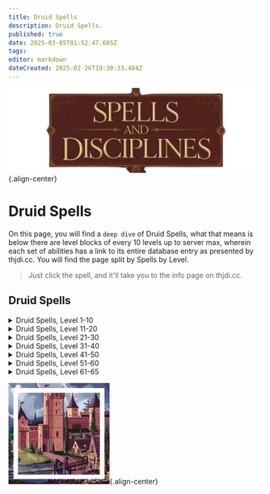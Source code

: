 ```yaml
---
title: Druid Spells
description: Druid Spells.
published: true
date: 2025-03-05T01:52:47.685Z
tags: 
editor: markdown
dateCreated: 2025-02-26T19:30:33.484Z
---
```


![spellsdisciplines.webp](/classes-and-abilities/spellsdisciplines.webp){.align-center}

# Druid Spells

On this page, you will find a `deep dive` of Druid Spells, what that means is below there are level blocks of every 10 levels up to server max, wherein each set of abilities has a link to its entire database entry as presented by thjdi.cc. You will find the page split by Spells by Level.

> Just click the spell, and it'll take you to the info page on thjdi.cc.

## Druid Spells
<details>
	<summary> Druid Spells, Level 1-10 </summary>

|Spell Name|Level|
|---|---|
|<a href="https://www.thjdi.cc/spell/93" target="_blank">Burst of Flame</a>|1|
|<a href="https://www.thjdi.cc/spell/237" target="_blank">Dance of the Fireflies</a>|1|
|<a href="https://www.thjdi.cc/spell/224" target="_blank">Endure Fire</a>|1|
|<a href="https://www.thjdi.cc/spell/239" target="_blank">Flame Lick</a>|1|
|<a href="https://www.thjdi.cc/spell/240" target="_blank">Lull Animal</a>|1|
|<a href="https://www.thjdi.cc/spell/200" target="_blank">Minor Healing</a>|1|
|<a href="https://www.thjdi.cc/spell/759" target="_blank">Mistwalker</a>|1|
|<a href="https://www.thjdi.cc/spell/241" target="_blank">Panic Animal</a>|1|
|<a href="https://www.thjdi.cc/spell/238" target="_blank">Sense Animals</a>|1|
|<a href="https://www.thjdi.cc/spell/26" target="_blank">Skin like Wood</a>|1|
|<a href="https://www.thjdi.cc/spell/242" target="_blank">Snare</a>|1|
|<a href="https://www.thjdi.cc/spell/2591" target="_blank">Tangling Weeds</a>|1|
|<a href="https://www.thjdi.cc/spell/249" target="_blank">Grasping Roots</a>|2|
|<a href="https://www.thjdi.cc/spell/248" target="_blank">Ward Summoned</a>|2|
|<a href="https://www.thjdi.cc/spell/92" target="_blank">Burst of Fire</a>|3|
|<a href="https://www.thjdi.cc/spell/253" target="_blank">Whirling Wind</a>|3|
|<a href="https://www.thjdi.cc/spell/247" target="_blank">Camouflage</a>|4|
|<a href="https://www.thjdi.cc/spell/213" target="_blank">Cure Disease</a>|4|
|<a href="https://www.thjdi.cc/spell/252" target="_blank">Invoke Lightning</a>|4|
|<a href="https://www.thjdi.cc/spell/203" target="_blank">Cure Poison</a>|5|
|<a href="https://www.thjdi.cc/spell/36" target="_blank">Gate</a>|5|
|<a href="https://www.thjdi.cc/spell/250" target="_blank">Harmony</a>|5|
|<a href="https://www.thjdi.cc/spell/86" target="_blank">Enduring Breath</a>|6|
|<a href="https://www.thjdi.cc/spell/254" target="_blank">Firefist</a>|6|
|<a href="https://www.thjdi.cc/spell/258" target="_blank">Treeform</a>|6|
|<a href="https://www.thjdi.cc/spell/256" target="_blank">Shield of Thistles</a>|7|
|<a href="https://www.thjdi.cc/spell/268" target="_blank">Strength of Earth</a>|7|
|<a href="https://www.thjdi.cc/spell/515" target="_blank">Thistlecoat</a>|7|
|<a href="https://www.thjdi.cc/spell/91" target="_blank">Ignite</a>|8|
|<a href="https://www.thjdi.cc/spell/255" target="_blank">Invisibility versus Animals</a>|8|
|<a href="https://www.thjdi.cc/spell/4056" target="_blank">Remove Minor Curse</a>|8|
|<a href="https://www.thjdi.cc/spell/225" target="_blank">Endure Cold</a>|9|
|<a href="https://www.thjdi.cc/spell/17" target="_blank">Light Healing</a>|9|
|<a href="https://www.thjdi.cc/spell/2511" target="_blank">Protection of Wood</a>|9|
|<a href="https://www.thjdi.cc/spell/257" target="_blank">Starshine</a>|9|
|<a href="https://www.thjdi.cc/spell/278" target="_blank">Spirit of Wolf</a>|10|
|<a href="https://www.thjdi.cc/spell/264" target="_blank">Stinging Swarm</a>|10|
|<a href="https://www.thjdi.cc/spell/211" target="_blank">Summon Drink</a>|10|

</details>

<details>
	<summary> Druid Spells, Level 11-20 </summary>

|Spell Name|Level|
|---|---|
|<a href="https://www.thjdi.cc/spell/234" target="_blank">Halo of Light</a>|11|
|<a href="https://www.thjdi.cc/spell/4261" target="_blank">Reebo's Lesser Augury</a>|11|
|<a href="https://www.thjdi.cc/spell/50" target="_blank">Summon Food</a>|11|
|<a href="https://www.thjdi.cc/spell/40971" target="_blank">Bind Affinity</a>|12|
|<a href="https://www.thjdi.cc/spell/35" target="_blank">Bind Affinity</a>|12|
|<a href="https://www.thjdi.cc/spell/262" target="_blank">Cascade of Hail</a>|12|
|<a href="https://www.thjdi.cc/spell/245" target="_blank">Befriend Animal</a>|13|
|<a href="https://www.thjdi.cc/spell/663" target="_blank">Expulse Summoned</a>|13|
|<a href="https://www.thjdi.cc/spell/80" target="_blank">See Invisible</a>|13|
|<a href="https://www.thjdi.cc/spell/261" target="_blank">Levitate</a>|14|
|<a href="https://www.thjdi.cc/spell/4285" target="_blank">Reebo's Lesser Cleansing</a>|14|
|<a href="https://www.thjdi.cc/spell/4273" target="_blank">Reebo's Lesser Exorcism</a>|14|
|<a href="https://www.thjdi.cc/spell/263" target="_blank">Skin like Rock</a>|14|
|<a href="https://www.thjdi.cc/spell/513" target="_blank">Calm Animal</a>|15|
|<a href="https://www.thjdi.cc/spell/530" target="_blank">Ring of Karana</a>|15|
|<a href="https://www.thjdi.cc/spell/2021" target="_blank">Ring of Surefall Glade</a>|15|
|<a href="https://www.thjdi.cc/spell/514" target="_blank">Terrorize Animal</a>|15|
|<a href="https://www.thjdi.cc/spell/419" target="_blank">Careless Lightning</a>|16|
|<a href="https://www.thjdi.cc/spell/520" target="_blank">Dizzying Wind</a>|16|
|<a href="https://www.thjdi.cc/spell/532" target="_blank">Ring of Butcher</a>|16|
|<a href="https://www.thjdi.cc/spell/516" target="_blank">Barbcoat</a>|17|
|<a href="https://www.thjdi.cc/spell/531" target="_blank">Ring of Commons</a>|17|
|<a href="https://www.thjdi.cc/spell/533" target="_blank">Ring of Toxxulia</a>|17|
|<a href="https://www.thjdi.cc/spell/273" target="_blank">Shield of Barbs</a>|17|
|<a href="https://www.thjdi.cc/spell/3583" target="_blank">Tiny Companion</a>|17|
|<a href="https://www.thjdi.cc/spell/48" target="_blank">Cancel Magic</a>|18|
|<a href="https://www.thjdi.cc/spell/139" target="_blank">Feral Spirit</a>|18|
|<a href="https://www.thjdi.cc/spell/2183" target="_blank">Lesser Succor</a>|18|
|<a href="https://www.thjdi.cc/spell/2417" target="_blank">Ring of Grimling</a>|18|
|<a href="https://www.thjdi.cc/spell/34" target="_blank">Superior Camouflage</a>|18|
|<a href="https://www.thjdi.cc/spell/226" target="_blank">Endure Disease</a>|19|
|<a href="https://www.thjdi.cc/spell/227" target="_blank">Endure Poison</a>|19|
|<a href="https://www.thjdi.cc/spell/12" target="_blank">Healing</a>|19|
|<a href="https://www.thjdi.cc/spell/2512" target="_blank">Protection of Rock</a>|19|
|<a href="https://www.thjdi.cc/spell/2433" target="_blank">Ring of the Nexus</a>|19|
|<a href="https://www.thjdi.cc/spell/9957" target="_blank">Circle of Blightfire Moors</a>|20|
|<a href="https://www.thjdi.cc/spell/27779" target="_blank">Primary Anchor Ring</a>|20|
|<a href="https://www.thjdi.cc/spell/60" target="_blank">Resist Fire</a>|20|
|<a href="https://www.thjdi.cc/spell/9958" target="_blank">Ring of Blightfire Moors</a>|20|
|<a href="https://www.thjdi.cc/spell/535" target="_blank">Ring of Ro</a>|20|
|<a href="https://www.thjdi.cc/spell/3794" target="_blank">Ring of Stonebrunt</a>|20|
|<a href="https://www.thjdi.cc/spell/27782" target="_blank">Secondary Anchor Ring</a>|20|
|<a href="https://www.thjdi.cc/spell/425" target="_blank">Wolf Form</a>|20|
|<a href="https://www.thjdi.cc/spell/9956" target="_blank">Zephyr: Blightfire Moors</a>|20|

</details>

<details>
	<summary> Druid Spells, Level 21-30 </summary>

|Spell Name|Level|
|---|---|
|<a href="https://www.thjdi.cc/spell/76" target="_blank">Ensnaring Roots</a>|21|
|<a href="https://www.thjdi.cc/spell/4262" target="_blank">Reebo's Augury</a>|21|
|<a href="https://www.thjdi.cc/spell/537" target="_blank">Ring of Steamfont</a>|21|
|<a href="https://www.thjdi.cc/spell/220" target="_blank">Spirit of Cheetah</a>|21|
|<a href="https://www.thjdi.cc/spell/405" target="_blank">Tremor</a>|21|
|<a href="https://www.thjdi.cc/spell/27" target="_blank">Pogonip</a>|22|
|<a href="https://www.thjdi.cc/spell/536" target="_blank">Ring of Feerrott</a>|22|
|<a href="https://www.thjdi.cc/spell/534" target="_blank">Ring of Lavastorm</a>|22|
|<a href="https://www.thjdi.cc/spell/143" target="_blank">Sunbeam</a>|22|
|<a href="https://www.thjdi.cc/spell/260" target="_blank">Charm Animals</a>|23|
|<a href="https://www.thjdi.cc/spell/115" target="_blank">Dismiss Summoned</a>|23|
|<a href="https://www.thjdi.cc/spell/4057" target="_blank">Remove Lesser Curse</a>|23|
|<a href="https://www.thjdi.cc/spell/2422" target="_blank">Ring of Twilight</a>|23|
|<a href="https://www.thjdi.cc/spell/99" target="_blank">Creeping Crud</a>|24|
|<a href="https://www.thjdi.cc/spell/4286" target="_blank">Reebo's Cleansing</a>|24|
|<a href="https://www.thjdi.cc/spell/4274" target="_blank">Reebo's Exorcism</a>|24|
|<a href="https://www.thjdi.cc/spell/1326" target="_blank">Ring of the Combines</a>|24|
|<a href="https://www.thjdi.cc/spell/421" target="_blank">Skin like Steel</a>|24|
|<a href="https://www.thjdi.cc/spell/553" target="_blank">Circle of Butcher</a>|25|
|<a href="https://www.thjdi.cc/spell/550" target="_blank">Circle of Karana</a>|25|
|<a href="https://www.thjdi.cc/spell/552" target="_blank">Circle of Toxxulia</a>|25|
|<a href="https://www.thjdi.cc/spell/78" target="_blank">Immolate</a>|25|
|<a href="https://www.thjdi.cc/spell/3182" target="_blank">Ring of Knowledge</a>|25|
|<a href="https://www.thjdi.cc/spell/538" target="_blank">Ring of Misty</a>|25|
|<a href="https://www.thjdi.cc/spell/2020" target="_blank">Circle of Surefall Glade</a>|26|
|<a href="https://www.thjdi.cc/spell/2432" target="_blank">Circle of the Nexus</a>|26|
|<a href="https://www.thjdi.cc/spell/512" target="_blank">Ensnare</a>|26|
|<a href="https://www.thjdi.cc/spell/424" target="_blank">Scale of Wolf</a>|26|
|<a href="https://www.thjdi.cc/spell/607" target="_blank">Succor: East</a>|26|
|<a href="https://www.thjdi.cc/spell/517" target="_blank">Bramblecoat</a>|27|
|<a href="https://www.thjdi.cc/spell/551" target="_blank">Circle of Commons</a>|27|
|<a href="https://www.thjdi.cc/spell/2513" target="_blank">Protection of Steel</a>|27|
|<a href="https://www.thjdi.cc/spell/129" target="_blank">Shield of Brambles</a>|27|
|<a href="https://www.thjdi.cc/spell/753" target="_blank">Beguile Plants</a>|28|
|<a href="https://www.thjdi.cc/spell/3792" target="_blank">Circle of Stonebrunt</a>|28|
|<a href="https://www.thjdi.cc/spell/217" target="_blank">Combust</a>|28|
|<a href="https://www.thjdi.cc/spell/96" target="_blank">Counteract Disease</a>|28|
|<a href="https://www.thjdi.cc/spell/95" target="_blank">Counteract Poison</a>|28|
|<a href="https://www.thjdi.cc/spell/2419" target="_blank">Circle of Grimling</a>|29|
|<a href="https://www.thjdi.cc/spell/15" target="_blank">Greater Healing</a>|29|
|<a href="https://www.thjdi.cc/spell/3601" target="_blank">Harmony of Nature</a>|29|
|<a href="https://www.thjdi.cc/spell/1888" target="_blank">Imbue Emerald</a>|29|
|<a href="https://www.thjdi.cc/spell/1800" target="_blank">Imbue Plains Pebble</a>|29|
|<a href="https://www.thjdi.cc/spell/3998" target="_blank">Mass Imbue Emerald</a>|29|
|<a href="https://www.thjdi.cc/spell/4004" target="_blank">Mass Imbue Plains Pebble</a>|29|
|<a href="https://www.thjdi.cc/spell/2427" target="_blank">Ring of Dawnshroud</a>|29|
|<a href="https://www.thjdi.cc/spell/554" target="_blank">Circle of Lavastorm</a>|30|
|<a href="https://www.thjdi.cc/spell/1439" target="_blank">Fury of Air</a>|30|
|<a href="https://www.thjdi.cc/spell/426" target="_blank">Greater Wolf Form</a>|30|
|<a href="https://www.thjdi.cc/spell/61" target="_blank">Resist Cold</a>|30|
|<a href="https://www.thjdi.cc/spell/4054" target="_blank">Spirit of the Shrew</a>|30|

</details>

<details>
	<summary> Druid Spells, Level 31-40 </summary>

|Spell Name|Level|
|---|---|
|<a href="https://www.thjdi.cc/spell/557" target="_blank">Circle of Steamfont</a>|31|
|<a href="https://www.thjdi.cc/spell/406" target="_blank">Earthquake</a>|31|
|<a href="https://www.thjdi.cc/spell/418" target="_blank">Lightning Strike</a>|31|
|<a href="https://www.thjdi.cc/spell/4263" target="_blank">Reebo's Greater Augury</a>|31|
|<a href="https://www.thjdi.cc/spell/1433" target="_blank">Ring of Iceclad</a>|31|
|<a href="https://www.thjdi.cc/spell/556" target="_blank">Circle of Feerrott</a>|32|
|<a href="https://www.thjdi.cc/spell/1434" target="_blank">Circle of Iceclad</a>|32|
|<a href="https://www.thjdi.cc/spell/555" target="_blank">Circle of Ro</a>|32|
|<a href="https://www.thjdi.cc/spell/259" target="_blank">Drones of Doom</a>|32|
|<a href="https://www.thjdi.cc/spell/608" target="_blank">Succor: Butcher</a>|32|
|<a href="https://www.thjdi.cc/spell/25898" target="_blank">Zephyr: Nexus</a>|32|
|<a href="https://www.thjdi.cc/spell/25904" target="_blank">Zephyr: Toxxulia</a>|32|
|<a href="https://www.thjdi.cc/spell/141" target="_blank">Beguile Animals</a>|33|
|<a href="https://www.thjdi.cc/spell/1517" target="_blank">Circle of the Combines</a>|33|
|<a href="https://www.thjdi.cc/spell/2424" target="_blank">Circle of Twilight</a>|33|
|<a href="https://www.thjdi.cc/spell/664" target="_blank">Expel Summoned</a>|33|
|<a href="https://www.thjdi.cc/spell/2029" target="_blank">Ring of Great Divide</a>|33|
|<a href="https://www.thjdi.cc/spell/25689" target="_blank">Zephyr: Butcherblock</a>|33|
|<a href="https://www.thjdi.cc/spell/25698" target="_blank">Zephyr: Iceclad</a>|33|
|<a href="https://www.thjdi.cc/spell/228" target="_blank">Endure Magic</a>|34|
|<a href="https://www.thjdi.cc/spell/4287" target="_blank">Reebo's Greater Cleansing</a>|34|
|<a href="https://www.thjdi.cc/spell/4275" target="_blank">Reebo's Greater Exorcism</a>|34|
|<a href="https://www.thjdi.cc/spell/144" target="_blank">Regeneration</a>|34|
|<a href="https://www.thjdi.cc/spell/429" target="_blank">Strength of Stone</a>|34|
|<a href="https://www.thjdi.cc/spell/25899" target="_blank">Zephyr: Karana</a>|34|
|<a href="https://www.thjdi.cc/spell/4055" target="_blank">Pack Shrew</a>|35|
|<a href="https://www.thjdi.cc/spell/169" target="_blank">Pack Spirit</a>|35|
|<a href="https://www.thjdi.cc/spell/27781" target="_blank">Primary Anchor Circle</a>|35|
|<a href="https://www.thjdi.cc/spell/27784" target="_blank">Secondary Anchor Circle</a>|35|
|<a href="https://www.thjdi.cc/spell/428" target="_blank">Share Wolf Form</a>|35|
|<a href="https://www.thjdi.cc/spell/25690" target="_blank">Zephyr: Commonlands</a>|35|
|<a href="https://www.thjdi.cc/spell/25903" target="_blank">Zephyr: Stonebrunt</a>|35|
|<a href="https://www.thjdi.cc/spell/25900" target="_blank">Zephyr: Surefall Glade</a>|35|
|<a href="https://www.thjdi.cc/spell/558" target="_blank">Circle of Misty</a>|36|
|<a href="https://www.thjdi.cc/spell/490" target="_blank">Enveloping Roots</a>|36|
|<a href="https://www.thjdi.cc/spell/2030" target="_blank">Ring of Wakening Lands</a>|36|
|<a href="https://www.thjdi.cc/spell/422" target="_blank">Skin like Diamond</a>|36|
|<a href="https://www.thjdi.cc/spell/3580" target="_blank">Spirit of Ash</a>|36|
|<a href="https://www.thjdi.cc/spell/28" target="_blank">Avalanche</a>|37|
|<a href="https://www.thjdi.cc/spell/2429" target="_blank">Circle of Dawnshroud</a>|37|
|<a href="https://www.thjdi.cc/spell/1437" target="_blank">Ro's Fiery Sundering</a>|37|
|<a href="https://www.thjdi.cc/spell/432" target="_blank">Shield of Spikes</a>|37|
|<a href="https://www.thjdi.cc/spell/518" target="_blank">Spikecoat</a>|37|
|<a href="https://www.thjdi.cc/spell/1737" target="_blank">Wind of the South</a>|37|
|<a href="https://www.thjdi.cc/spell/1438" target="_blank">Circle of Great Divide</a>|38|
|<a href="https://www.thjdi.cc/spell/3184" target="_blank">Circle of Knowledge</a>|38|
|<a href="https://www.thjdi.cc/spell/57" target="_blank">Firestrike</a>|38|
|<a href="https://www.thjdi.cc/spell/2946" target="_blank">Remove Curse</a>|38|
|<a href="https://www.thjdi.cc/spell/609" target="_blank">Succor: Ro</a>|38|
|<a href="https://www.thjdi.cc/spell/25697" target="_blank">Zephyr: Grimling</a>|38|
|<a href="https://www.thjdi.cc/spell/6873" target="_blank">Nature's Renewal</a>|39|
|<a href="https://www.thjdi.cc/spell/137" target="_blank">Pack Regeneration</a>|39|
|<a href="https://www.thjdi.cc/spell/2514" target="_blank">Protection of Diamond</a>|39|
|<a href="https://www.thjdi.cc/spell/2031" target="_blank">Ring of Cobalt Scar</a>|39|
|<a href="https://www.thjdi.cc/spell/1736" target="_blank">Wind of the North</a>|39|
|<a href="https://www.thjdi.cc/spell/25695" target="_blank">Zephyr: Feerrott</a>|39|
|<a href="https://www.thjdi.cc/spell/25902" target="_blank">Zephyr: Steamfont</a>|39|
|<a href="https://www.thjdi.cc/spell/1398" target="_blank">Circle of Wakening Lands</a>|40|
|<a href="https://www.thjdi.cc/spell/665" target="_blank">Drifting Death</a>|40|
|<a href="https://www.thjdi.cc/spell/427" target="_blank">Form of the Great Wolf</a>|40|
|<a href="https://www.thjdi.cc/spell/27757" target="_blank">Primary Anchor Push</a>|40|
|<a href="https://www.thjdi.cc/spell/27758" target="_blank">Secondary Anchor Push</a>|40|
|<a href="https://www.thjdi.cc/spell/25694" target="_blank">Zephyr: Combines</a>|40|
|<a href="https://www.thjdi.cc/spell/27780" target="_blank">Zephyr: Primary Anchor</a>|40|
|<a href="https://www.thjdi.cc/spell/25901" target="_blank">Zephyr: Ro</a>|40|
|<a href="https://www.thjdi.cc/spell/27783" target="_blank">Zephyr: Secondary Anchor</a>|40|

</details>

<details>
	<summary> Druid Spells, Level 41-50 </summary>

|Spell Name|Level|
|---|---|
|<a href="https://www.thjdi.cc/spell/140" target="_blank">Savage Spirit</a>|41|
|<a href="https://www.thjdi.cc/spell/610" target="_blank">Succor: Lavastorm</a>|41|
|<a href="https://www.thjdi.cc/spell/1285" target="_blank">Summon Companion</a>|41|
|<a href="https://www.thjdi.cc/spell/25905" target="_blank">Zephyr: Twilight</a>|41|
|<a href="https://www.thjdi.cc/spell/145" target="_blank">Chloroplast</a>|42|
|<a href="https://www.thjdi.cc/spell/1440" target="_blank">Circle of Cobalt Scar</a>|42|
|<a href="https://www.thjdi.cc/spell/1436" target="_blank">Fixation of Ro</a>|42|
|<a href="https://www.thjdi.cc/spell/25696" target="_blank">Zephyr: Great Divide</a>|42|
|<a href="https://www.thjdi.cc/spell/142" target="_blank">Allure of the Wild</a>|43|
|<a href="https://www.thjdi.cc/spell/116" target="_blank">Banish Summoned</a>|43|
|<a href="https://www.thjdi.cc/spell/1740" target="_blank">Dustdevil</a>|43|
|<a href="https://www.thjdi.cc/spell/49" target="_blank">Nullify Magic</a>|43|
|<a href="https://www.thjdi.cc/spell/25906" target="_blank">Zephyr: Wakening Lands</a>|43|
|<a href="https://www.thjdi.cc/spell/3834" target="_blank">Healing Water</a>|44|
|<a href="https://www.thjdi.cc/spell/63" target="_blank">Resist Disease</a>|44|
|<a href="https://www.thjdi.cc/spell/62" target="_blank">Resist Poison</a>|44|
|<a href="https://www.thjdi.cc/spell/430" target="_blank">Storm Strength</a>|44|
|<a href="https://www.thjdi.cc/spell/25693" target="_blank">Zephyr: Cobalt Scar</a>|44|
|<a href="https://www.thjdi.cc/spell/77" target="_blank">Engulfing Roots</a>|45|
|<a href="https://www.thjdi.cc/spell/138" target="_blank">Pack Chloroplast</a>|45|
|<a href="https://www.thjdi.cc/spell/3579" target="_blank">Share Form of the Great Wolf</a>|45|
|<a href="https://www.thjdi.cc/spell/25699" target="_blank">Zephyr: Misty</a>|45|
|<a href="https://www.thjdi.cc/spell/420" target="_blank">Lightning Blast</a>|46|
|<a href="https://www.thjdi.cc/spell/423" target="_blank">Skin like Nature</a>|46|
|<a href="https://www.thjdi.cc/spell/611" target="_blank">Succor: North</a>|46|
|<a href="https://www.thjdi.cc/spell/24773" target="_blank">Zephyr: Knowledge</a>|46|
|<a href="https://www.thjdi.cc/spell/29" target="_blank">Ice</a>|47|
|<a href="https://www.thjdi.cc/spell/356" target="_blank">Shield of Thorns</a>|47|
|<a href="https://www.thjdi.cc/spell/519" target="_blank">Thorncoat</a>|47|
|<a href="https://www.thjdi.cc/spell/433" target="_blank">Fire</a>|48|
|<a href="https://www.thjdi.cc/spell/1435" target="_blank">Improved Superior Camouflage</a>|48|
|<a href="https://www.thjdi.cc/spell/36852" target="_blank">People of the Forest</a>|48|
|<a href="https://www.thjdi.cc/spell/671" target="_blank">Starfire</a>|48|
|<a href="https://www.thjdi.cc/spell/1542" target="_blank">Upheaval</a>|48|
|<a href="https://www.thjdi.cc/spell/6876" target="_blank">Forest's Renewal</a>|49|
|<a href="https://www.thjdi.cc/spell/1727" target="_blank">Legacy of Spike</a>|49|
|<a href="https://www.thjdi.cc/spell/2515" target="_blank">Protection of Nature</a>|49|
|<a href="https://www.thjdi.cc/spell/64" target="_blank">Resist Magic</a>|49|
|<a href="https://www.thjdi.cc/spell/4104" target="_blank">Vengeance of the Wild</a>|49|
|<a href="https://www.thjdi.cc/spell/2881" target="_blank">Everlasting Breath</a>|50|
|<a href="https://www.thjdi.cc/spell/2894" target="_blank">Levitation</a>|50|
|<a href="https://www.thjdi.cc/spell/5571" target="_blank">Tangle</a>|50|

</details>

<details>
	<summary> Druid Spells, Level 51-60 </summary>

|Spell Name|Level|
|---|---|
|<a href="https://www.thjdi.cc/spell/1551" target="_blank">Circle of Winter</a>|51|
|<a href="https://www.thjdi.cc/spell/16228" target="_blank">Focus of Arcanum</a>|51|
|<a href="https://www.thjdi.cc/spell/1685" target="_blank">Muzzle of Mardu</a>|51|
|<a href="https://www.thjdi.cc/spell/1550" target="_blank">Repulse Animal</a>|51|
|<a href="https://www.thjdi.cc/spell/9" target="_blank">Superior Healing</a>|51|
|<a href="https://www.thjdi.cc/spell/1600" target="_blank">Breath of Ro</a>|52|
|<a href="https://www.thjdi.cc/spell/1553" target="_blank">Call of Karana</a>|52|
|<a href="https://www.thjdi.cc/spell/8965" target="_blank">Circle of Arcstone</a>|52|
|<a href="https://www.thjdi.cc/spell/1552" target="_blank">Circle of Summer</a>|52|
|<a href="https://www.thjdi.cc/spell/8235" target="_blank">Circle of Undershore</a>|52|
|<a href="https://www.thjdi.cc/spell/1566" target="_blank">Egress</a>|52|
|<a href="https://www.thjdi.cc/spell/4058" target="_blank">Feral Pack</a>|52|
|<a href="https://www.thjdi.cc/spell/2516" target="_blank">Foliage Shield</a>|52|
|<a href="https://www.thjdi.cc/spell/3693" target="_blank">Pure Blood</a>|52|
|<a href="https://www.thjdi.cc/spell/8967" target="_blank">Ring of Arcstone</a>|52|
|<a href="https://www.thjdi.cc/spell/5733" target="_blank">Ring of Barindu</a>|52|
|<a href="https://www.thjdi.cc/spell/4967" target="_blank">Ring of Natimbi</a>|52|
|<a href="https://www.thjdi.cc/spell/8237" target="_blank">Ring of Undershore</a>|52|
|<a href="https://www.thjdi.cc/spell/24771" target="_blank">Zephyr: Lavastorm</a>|52|
|<a href="https://www.thjdi.cc/spell/24775" target="_blank">Zephyr: Undershore</a>|52|
|<a href="https://www.thjdi.cc/spell/1555" target="_blank">Glamour of Tunare</a>|53|
|<a href="https://www.thjdi.cc/spell/6185" target="_blank">Ring of Bloodfields</a>|53|
|<a href="https://www.thjdi.cc/spell/1554" target="_blank">Spirit of Scale</a>|53|
|<a href="https://www.thjdi.cc/spell/1601" target="_blank">Winged Death</a>|53|
|<a href="https://www.thjdi.cc/spell/1602" target="_blank">Blizzard</a>|54|
|<a href="https://www.thjdi.cc/spell/4966" target="_blank">Circle of Natimbi</a>|54|
|<a href="https://www.thjdi.cc/spell/21400" target="_blank">Eradicate Curse</a>|54|
|<a href="https://www.thjdi.cc/spell/1562" target="_blank">Form of the Howler</a>|54|
|<a href="https://www.thjdi.cc/spell/1568" target="_blank">Regrowth</a>|54|
|<a href="https://www.thjdi.cc/spell/2880" target="_blank">Remove Greater Curse</a>|54|
|<a href="https://www.thjdi.cc/spell/11982" target="_blank">Ring of Buried Sea</a>|54|
|<a href="https://www.thjdi.cc/spell/1603" target="_blank">Scoriae</a>|54|
|<a href="https://www.thjdi.cc/spell/2517" target="_blank">Spirit of Eagle</a>|54|
|<a href="https://www.thjdi.cc/spell/1526" target="_blank">Annul Magic</a>|55|
|<a href="https://www.thjdi.cc/spell/8929" target="_blank">Aura of the Grove</a>|55|
|<a href="https://www.thjdi.cc/spell/1290" target="_blank">Chloroblast</a>|55|
|<a href="https://www.thjdi.cc/spell/5731" target="_blank">Circle of Barindu</a>|55|
|<a href="https://www.thjdi.cc/spell/6184" target="_blank">Circle of Bloodfields</a>|55|
|<a href="https://www.thjdi.cc/spell/1529" target="_blank">Exile Summoned</a>|55|
|<a href="https://www.thjdi.cc/spell/1605" target="_blank">Frost</a>|55|
|<a href="https://www.thjdi.cc/spell/1557" target="_blank">Girdle of Karana</a>|55|
|<a href="https://www.thjdi.cc/spell/1475" target="_blank">Nature Walker's Behest</a>|55|
|<a href="https://www.thjdi.cc/spell/1556" target="_blank">Tunare's Request</a>|55|
|<a href="https://www.thjdi.cc/spell/4105" target="_blank">Vengeance of Nature</a>|55|
|<a href="https://www.thjdi.cc/spell/1558" target="_blank">Bladecoat</a>|56|
|<a href="https://www.thjdi.cc/spell/1604" target="_blank">Breath of Karana</a>|56|
|<a href="https://www.thjdi.cc/spell/1719" target="_blank">Engorging Roots</a>|56|
|<a href="https://www.thjdi.cc/spell/2518" target="_blank">Ro's Smoldering Disjunction</a>|56|
|<a href="https://www.thjdi.cc/spell/1725" target="_blank">Wake of Karana</a>|56|
|<a href="https://www.thjdi.cc/spell/24776" target="_blank">Zephyr: Arcstone</a>|56|
|<a href="https://www.thjdi.cc/spell/25700" target="_blank">Zephyr: Natimbi</a>|56|
|<a href="https://www.thjdi.cc/spell/1767" target="_blank">Bonds of Tunare</a>|57|
|<a href="https://www.thjdi.cc/spell/6998" target="_blank">Instinctual Fear</a>|57|
|<a href="https://www.thjdi.cc/spell/1559" target="_blank">Natureskin</a>|57|
|<a href="https://www.thjdi.cc/spell/1567" target="_blank">Succor</a>|57|
|<a href="https://www.thjdi.cc/spell/25691" target="_blank">Zephyr: Barindu</a>|57|
|<a href="https://www.thjdi.cc/spell/25692" target="_blank">Zephyr: Bloodfields</a>|57|
|<a href="https://www.thjdi.cc/spell/24772" target="_blank">Zephyr: Dawnshroud</a>|57|
|<a href="https://www.thjdi.cc/spell/2519" target="_blank">Circle of Seasons</a>|58|
|<a href="https://www.thjdi.cc/spell/21399" target="_blank">Eradicate Disease</a>|58|
|<a href="https://www.thjdi.cc/spell/21398" target="_blank">Eradicate Poison</a>|58|
|<a href="https://www.thjdi.cc/spell/1606" target="_blank">Fist of Karana</a>|58|
|<a href="https://www.thjdi.cc/spell/1569" target="_blank">Regrowth of the Grove</a>|58|
|<a href="https://www.thjdi.cc/spell/1560" target="_blank">Shield of Blades</a>|58|
|<a href="https://www.thjdi.cc/spell/2179" target="_blank">Tunare's Renewal</a>|58|
|<a href="https://www.thjdi.cc/spell/11981" target="_blank">Circle of Buried Sea</a>|59|
|<a href="https://www.thjdi.cc/spell/4589" target="_blank">Incarnate Anew</a>|59|
|<a href="https://www.thjdi.cc/spell/1561" target="_blank">Legacy of Thorn</a>|59|
|<a href="https://www.thjdi.cc/spell/2188" target="_blank">Protection of the Cabbage</a>|59|
|<a href="https://www.thjdi.cc/spell/1564" target="_blank">Spirit of Oak</a>|59|
|<a href="https://www.thjdi.cc/spell/1607" target="_blank">Wildfire</a>|59|
|<a href="https://www.thjdi.cc/spell/2125" target="_blank">Ancient: Legacy of Blades</a>|60|
|<a href="https://www.thjdi.cc/spell/2126" target="_blank">Ancient: Starfire of Ro</a>|60|
|<a href="https://www.thjdi.cc/spell/1531" target="_blank">Banishment</a>|60|
|<a href="https://www.thjdi.cc/spell/9954" target="_blank">Circle of The Steppes</a>|60|
|<a href="https://www.thjdi.cc/spell/1608" target="_blank">Entrapping Roots</a>|60|
|<a href="https://www.thjdi.cc/spell/1563" target="_blank">Form of the Hunter</a>|60|
|<a href="https://www.thjdi.cc/spell/1565" target="_blank">Mask of the Hunter</a>|60|
|<a href="https://www.thjdi.cc/spell/2887" target="_blank">Mask of the Stalker</a>|60|
|<a href="https://www.thjdi.cc/spell/2877" target="_blank">Moonfire</a>|60|
|<a href="https://www.thjdi.cc/spell/2520" target="_blank">Nature's Recovery</a>|60|
|<a href="https://www.thjdi.cc/spell/1291" target="_blank">Nature's Touch</a>|60|
|<a href="https://www.thjdi.cc/spell/1442" target="_blank">Protection of the Glades</a>|60|
|<a href="https://www.thjdi.cc/spell/9955" target="_blank">Ring of The Steppes</a>|60|
|<a href="https://www.thjdi.cc/spell/41188" target="_blank">Teleport Guild Hall Anchor</a>|60|
|<a href="https://www.thjdi.cc/spell/33099" target="_blank">Teleport Guild Hall Anchor</a>|60|
|<a href="https://www.thjdi.cc/spell/9953" target="_blank">Zephyr: The Steppes</a>|60|

</details>

<details>
	<summary> Druid Spells, Level 61-65 </summary>

|Spell Name|Level|
|---|---|
|<a href="https://www.thjdi.cc/spell/3473" target="_blank">Catastrophe</a>|61|
|<a href="https://www.thjdi.cc/spell/3192" target="_blank">Earthen Roots</a>|61|
|<a href="https://www.thjdi.cc/spell/5572" target="_blank">Entangle</a>|61|
|<a href="https://www.thjdi.cc/spell/3435" target="_blank">Hand of Ro</a>|61|
|<a href="https://www.thjdi.cc/spell/6999" target="_blank">Instinctual Panic</a>|61|
|<a href="https://www.thjdi.cc/spell/6733" target="_blank">Mire Thorns</a>|61|
|<a href="https://www.thjdi.cc/spell/3433" target="_blank">Replenishment</a>|61|
|<a href="https://www.thjdi.cc/spell/3434" target="_blank">Storm's Fury</a>|61|
|<a href="https://www.thjdi.cc/spell/3436" target="_blank">Winter's Storm</a>|61|
|<a href="https://www.thjdi.cc/spell/3185" target="_blank">Flight of Eagles</a>|62|
|<a href="https://www.thjdi.cc/spell/3346" target="_blank">Imbue Storm</a>|62|
|<a href="https://www.thjdi.cc/spell/3437" target="_blank">Immolation of Ro</a>|62|
|<a href="https://www.thjdi.cc/spell/3438" target="_blank">Karana's Rage</a>|62|
|<a href="https://www.thjdi.cc/spell/3439" target="_blank">Nature's Might</a>|62|
|<a href="https://www.thjdi.cc/spell/6180" target="_blank">Ring of Slaughter</a>|62|
|<a href="https://www.thjdi.cc/spell/3440" target="_blank">Ro's Illumination</a>|62|
|<a href="https://www.thjdi.cc/spell/3441" target="_blank">Blessing of Replenishment</a>|63|
|<a href="https://www.thjdi.cc/spell/3445" target="_blank">Command of Tunare</a>|63|
|<a href="https://www.thjdi.cc/spell/3442" target="_blank">E`ci's Frosty Breath</a>|63|
|<a href="https://www.thjdi.cc/spell/3443" target="_blank">Nature's Infusion</a>|63|
|<a href="https://www.thjdi.cc/spell/3234" target="_blank">Protection of the Nine</a>|63|
|<a href="https://www.thjdi.cc/spell/3448" target="_blank">Shield of Bracken</a>|63|
|<a href="https://www.thjdi.cc/spell/3446" target="_blank">Swarming Death</a>|63|
|<a href="https://www.thjdi.cc/spell/3450" target="_blank">Brackencoat</a>|64|
|<a href="https://www.thjdi.cc/spell/6179" target="_blank">Circle of Slaughter</a>|64|
|<a href="https://www.thjdi.cc/spell/3232" target="_blank">Karana's Renewal</a>|64|
|<a href="https://www.thjdi.cc/spell/3444" target="_blank">Protection of Seasons</a>|64|
|<a href="https://www.thjdi.cc/spell/3447" target="_blank">Savage Roots</a>|64|
|<a href="https://www.thjdi.cc/spell/3449" target="_blank">Summer's Flame</a>|64|
|<a href="https://www.thjdi.cc/spell/4106" target="_blank">Vengeance of Tunare</a>|64|
|<a href="https://www.thjdi.cc/spell/11980" target="_blank">Zephyr: Buried Sea</a>|64|
|<a href="https://www.thjdi.cc/spell/4974" target="_blank">Ancient: Chaos Frost</a>|65|
|<a href="https://www.thjdi.cc/spell/3451" target="_blank">Blessing of the Nine</a>|65|
|<a href="https://www.thjdi.cc/spell/3238" target="_blank">Destroy Summoned</a>|65|
|<a href="https://www.thjdi.cc/spell/3295" target="_blank">Legacy of Bracken</a>|65|
|<a href="https://www.thjdi.cc/spell/3453" target="_blank">Mask of the Forest</a>|65|
|<a href="https://www.thjdi.cc/spell/8008" target="_blank">Skin of the Reptile</a>|65|
|<a href="https://www.thjdi.cc/spell/4885" target="_blank">Sylvan Embers</a>|65|
|<a href="https://www.thjdi.cc/spell/4884" target="_blank">Sylvan Fire</a>|65|
|<a href="https://www.thjdi.cc/spell/4883" target="_blank">Sylvan Infusion</a>|65|
|<a href="https://www.thjdi.cc/spell/3452" target="_blank">Winter's Frost</a>|65|

</details>

![pagebreak3.webp](/pagebreak3.webp){.align-center}